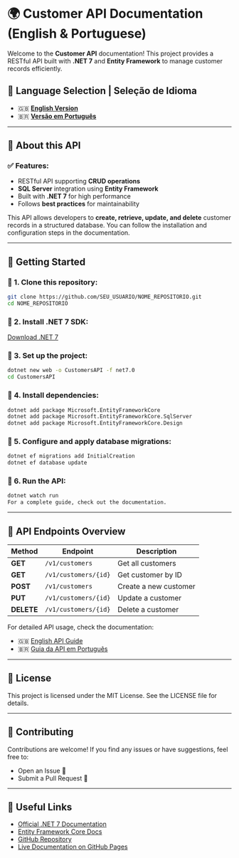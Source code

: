 # 🌍 Customer API Documentation (English & Portuguese)

Welcome to the **Customer API** documentation! This project provides a RESTful API built with **.NET 7** and **Entity Framework** to manage customer records efficiently.

## 📌 Language Selection | Seleção de Idioma

- 🇬🇧 **[English Version](docs/en/README.md)**
- 🇧🇷 **[Versão em Português](docs/pt/README.md)**

---

## 📖 About this API

### ✅ Features:
- RESTful API supporting **CRUD operations**
- **SQL Server** integration using **Entity Framework**
- Built with **.NET 7** for high performance
- Follows **best practices** for maintainability

This API allows developers to **create, retrieve, update, and delete** customer records in a structured database. You can follow the installation and configuration steps in the documentation.

---

## 🚀 Getting Started

### 📌 1. Clone this repository:
```bash
git clone https://github.com/SEU_USUARIO/NOME_REPOSITORIO.git
cd NOME_REPOSITORIO
```

### 📌 2. Install .NET 7 SDK:
[Download .NET 7](https://dotnet.microsoft.com/en-us/download/dotnet/7.0)

### 📌 3. Set up the project:
```bash
dotnet new web -o CustomersAPI -f net7.0
cd CustomersAPI
```

### 📌 4. Install dependencies:
```bash
dotnet add package Microsoft.EntityFrameworkCore
dotnet add package Microsoft.EntityFrameworkCore.SqlServer
dotnet add package Microsoft.EntityFrameworkCore.Design
```

### 📌 5. Configure and apply database migrations:
```bash
dotnet ef migrations add InitialCreation
dotnet ef database update
```

### 📌 6. Run the API:
```bash
dotnet watch run
For a complete guide, check out the documentation.
```

---

## 📌 API Endpoints Overview
| Method  | Endpoint             | Description         |
|---------|----------------------|---------------------|
| **GET**  | `/v1/customers`      | Get all customers  |
| **GET**  | `/v1/customers/{id}` | Get customer by ID |
| **POST** | `/v1/customers`      | Create a new customer |
| **PUT**  | `/v1/customers/{id}` | Update a customer  |
| **DELETE** | `/v1/customers/{id}` | Delete a customer  |


For detailed API usage, check the documentation:

- 🇬🇧 [English API Guide](en/README.md)
- 🇧🇷 [Guia da API em Português](pt/README.md)

---

## 📄 License
This project is licensed under the MIT License. See the LICENSE file for details.

---

## 🤝 Contributing
Contributions are welcome! If you find any issues or have suggestions, feel free to:

- Open an Issue 💬
- Submit a Pull Request 🚀

---

## 🔗 Useful Links
- [Official .NET 7 Documentation](https://dotnet.microsoft.com/en-us/download/dotnet/7.0)
- [Entity Framework Core Docs](https://learn.microsoft.com/en-us/ef/core/)
- [GitHub Repository](https://github.com/Yurijpereira/API-Documentation-Tutorial)
- [Live Documentation on GitHub Pages](https://yurijpereira.github.io/API-Documentation-Tutorial/)